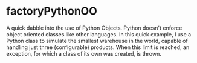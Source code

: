 # factoryPythonOO
A quick dabble into the use of Python Objects. Python doesn't enforce object oriented classes like other languages. In this quick example, I use a Python class to simulate the smallest warehouse in the world, capable of handling just three (configurable) products. When this limit is reached, an exception, for which a class of its own was created, is thrown.

